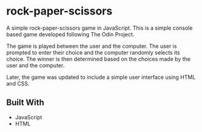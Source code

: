 # rock-paper-scissors

A simple rock-paper-scissors game in JavaScript. This is a simple console based game developed following The Odin
Project.

The game is played between the user and the computer. The user is prompted to enter their choice and the computer
randomly selects its choice. The winner is then determined based on the choices made by the user and the computer.

Later, the game was updated to include a simple user interface using HTML and CSS.

## Built With

- JavaScript
- HTML